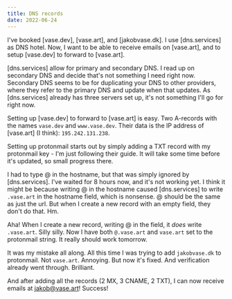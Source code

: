 ```yaml
---
title: DNS records
date: 2022-06-24
---
```


I've booked [vase.dev], [vase.art], and [jakobvase.dk]. I use [dns.services] as
DNS hotel. Now, I want to be able to receive emails on [vase.art], and to setup
[vase.dev] to forward to [vase.art].

[dns.services] allow for primary and secondary DNS. I read up on secondary DNS
and decide that's not something I need right now. Secondary DNS seems to be for
duplicating your DNS to other providers, where they refer to the primary DNS and
update when that updates. As [dns.services] already has three servers set up,
it's not something I'll go for right now.

Setting up [vase.dev] to forward to [vase.art] is easy. Two A-records with the
names `vase.dev` and `www.vase.dev`. Their data is the IP address of [vase.art]
(I think): `195.242.131.238`.

Setting up protonmail starts out by simply adding a TXT record with my
protonmail key - I'm just following their guide. It will take some time before
it's updated, so small progress there.

I had to type @ in the hostname, but that was simply ignored by [dns.services].
I've waited for 8 hours now, and it's not working yet. I think it might be
because writing @ in the hostname caused [dns.services] to write `.vase.art` in
the hostname field, which is nonsense. @ should be the same as just the url. But
when I create a new record with an empty field, they don't do that. Hm.

Aha! When I create a new record, writing @ in the field, it _does_ write
`.vase.art`. Silly silly. Now I have both `@.vase.art` and `vase.art` set to the
protonmail string. It really should work tomorrow.

It was my mistake all along. All this time I was trying to add `jakobvase.dk` to
protonmail. Not `vase.art`. Annoying. But now it's fixed. And verification
already went through. Brilliant.

And after adding all the records (2 MX, 3 CNAME, 2 TXT), I can now receive
emails at jakob@vase.art! Success!
